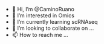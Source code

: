 - 👋 Hi, I’m @CaminoRuano
- 👀 I’m interested in Omics
- 🌱 I’m currently learning scRNAseq
- 💞️ I’m looking to collaborate on ...
- 📫 How to reach me ...

<!---
CaminoRuano/CaminoRuano is a ✨ special ✨ repository because its `README.md` (this file) appears on your GitHub profile.
You can click the Preview link to take a look at your changes.
--->
